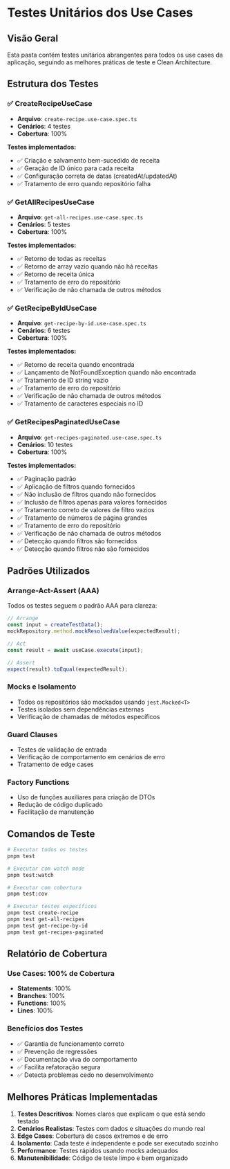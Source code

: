 # Testes Unitários dos Use Cases

## Visão Geral

Esta pasta contém testes unitários abrangentes para todos os use cases da aplicação, seguindo as melhores práticas de teste e Clean Architecture.

## Estrutura dos Testes

### ✅ **CreateRecipeUseCase**

- **Arquivo**: `create-recipe.use-case.spec.ts`
- **Cenários**: 4 testes
- **Cobertura**: 100%

**Testes implementados:**

- ✅ Criação e salvamento bem-sucedido de receita
- ✅ Geração de ID único para cada receita
- ✅ Configuração correta de datas (createdAt/updatedAt)
- ✅ Tratamento de erro quando repositório falha

### ✅ **GetAllRecipesUseCase**

- **Arquivo**: `get-all-recipes.use-case.spec.ts`
- **Cenários**: 5 testes
- **Cobertura**: 100%

**Testes implementados:**

- ✅ Retorno de todas as receitas
- ✅ Retorno de array vazio quando não há receitas
- ✅ Retorno de receita única
- ✅ Tratamento de erro do repositório
- ✅ Verificação de não chamada de outros métodos

### ✅ **GetRecipeByIdUseCase**

- **Arquivo**: `get-recipe-by-id.use-case.spec.ts`
- **Cenários**: 6 testes
- **Cobertura**: 100%

**Testes implementados:**

- ✅ Retorno de receita quando encontrada
- ✅ Lançamento de NotFoundException quando não encontrada
- ✅ Tratamento de ID string vazio
- ✅ Tratamento de erro do repositório
- ✅ Verificação de não chamada de outros métodos
- ✅ Tratamento de caracteres especiais no ID

### ✅ **GetRecipesPaginatedUseCase**

- **Arquivo**: `get-recipes-paginated.use-case.spec.ts`
- **Cenários**: 10 testes
- **Cobertura**: 100%

**Testes implementados:**

- ✅ Paginação padrão
- ✅ Aplicação de filtros quando fornecidos
- ✅ Não inclusão de filtros quando não fornecidos
- ✅ Inclusão de filtros apenas para valores fornecidos
- ✅ Tratamento correto de valores de filtro vazios
- ✅ Tratamento de números de página grandes
- ✅ Tratamento de erro do repositório
- ✅ Verificação de não chamada de outros métodos
- ✅ Detecção quando filtros são fornecidos
- ✅ Detecção quando filtros não são fornecidos

## Padrões Utilizados

### **Arrange-Act-Assert (AAA)**

Todos os testes seguem o padrão AAA para clareza:

```typescript
// Arrange
const input = createTestData();
mockRepository.method.mockResolvedValue(expectedResult);

// Act
const result = await useCase.execute(input);

// Assert
expect(result).toEqual(expectedResult);
```

### **Mocks e Isolamento**

- Todos os repositórios são mockados usando `jest.Mocked<T>`
- Testes isolados sem dependências externas
- Verificação de chamadas de métodos específicos

### **Guard Clauses**

- Testes de validação de entrada
- Verificação de comportamento em cenários de erro
- Tratamento de edge cases

### **Factory Functions**

- Uso de funções auxiliares para criação de DTOs
- Redução de código duplicado
- Facilitação de manutenção

## Comandos de Teste

```bash
# Executar todos os testes
pnpm test

# Executar com watch mode
pnpm test:watch

# Executar com cobertura
pnpm test:cov

# Executar testes específicos
pnpm test create-recipe
pnpm test get-all-recipes
pnpm test get-recipe-by-id
pnpm test get-recipes-paginated
```

## Relatório de Cobertura

### **Use Cases: 100% de Cobertura**

- **Statements**: 100%
- **Branches**: 100%
- **Functions**: 100%
- **Lines**: 100%

### **Benefícios dos Testes**

- ✅ Garantia de funcionamento correto
- ✅ Prevenção de regressões
- ✅ Documentação viva do comportamento
- ✅ Facilita refatoração segura
- ✅ Detecta problemas cedo no desenvolvimento

## Melhores Práticas Implementadas

1. **Testes Descritivos**: Nomes claros que explicam o que está sendo testado
2. **Cenários Realistas**: Testes com dados e situações do mundo real
3. **Edge Cases**: Cobertura de casos extremos e de erro
4. **Isolamento**: Cada teste é independente e pode ser executado sozinho
5. **Performance**: Testes rápidos usando mocks adequados
6. **Manutenibilidade**: Código de teste limpo e bem organizado
